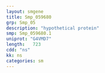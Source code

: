 ```yaml
---
layout: smgene
title: Smp_059680
grp: Smp_05
description: "hypothetical protein"
smp: Smp_059680.1
uniprot: "G4VMD7"
length:   723
cdd: "ns"
kk: ns
categories: sm
---
```

